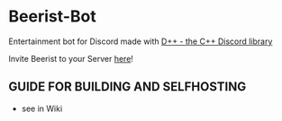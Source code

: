 # Beerist-Bot
Entertainment bot for Discord made with [D++ - the C++ Discord library](https://dpp.dev)

Invite Beerist to your Server [here](https://top.gg/bot/846722660523180042)!

## GUIDE FOR BUILDING AND SELFHOSTING
- see in Wiki
